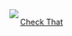 <img align="left" src="https://images.app.goo.gl/CwLtLPyzuJLhjuqp6">

[Check That](https://www.conservapedia.com/Best_arguments_against_homosexuality)   


